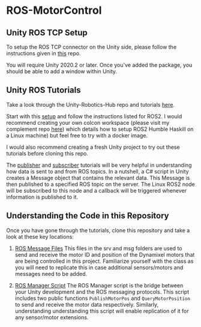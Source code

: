 # ROS-MotorControl

## Unity ROS TCP Setup
To setup the ROS TCP connector on the Unity side, please follow the instructions given in [this](https://github.com/Unity-Technologies/ROS-TCP-Connector) repo.

You will require Unity 2020.2 or later. Once you've added the package, you should be able to add a window within Unity.

## Unity ROS Tutorials
Take a look through the Unity-Robotics-Hub repo and tutorials [here](https://github.com/Unity-Technologies/Unity-Robotics-Hub/tree/main/tutorials/ros_unity_integration).

Start with this [setup](https://github.com/Unity-Technologies/Unity-Robotics-Hub/blob/main/tutorials/ros_unity_integration/setup.md) and follow the instructions listed for ROS2. I would recommend creating your own colcon workspace (please visit my complement repo [here](https://github.com/vikp6/IXR_ROS_Files)) which details how to setup ROS2 Humble Haskill on a Linux machine) but feel free to try with a docker image.

I would also recommend creating a fresh Unity project to try out these tutorials before cloning this repo.

The [publisher](https://github.com/Unity-Technologies/Unity-Robotics-Hub/blob/main/tutorials/ros_unity_integration/publisher.md) and [subscriber](https://github.com/Unity-Technologies/Unity-Robotics-Hub/blob/main/tutorials/ros_unity_integration/subscriber.md) tutorials will be very helpful in understanding how data is sent to and from ROS topics. In a nutshell, a C# script in Unity creates a Message object that contains the relevant data. This Message is then published to a specified ROS topic on the server. The Linux ROS2 node will be subscribed to this node and a callback will be triggered whenever information is published to it.

## Understanding the Code in this Repository
Once you have gone through the tutorials, clone this repository and take a look at these key locations:

1. [ROS Message Files](https://github.com/vikp6/ROS-MotorControl/tree/main/Assets/RosMessages/UnityRoboticsDemo)
This files in the srv and msg folders are used to send and receive the motor ID and position of the Dynamixel motors that are being controlled in this project. Familiarize yourself with the class as you will need to replicate this in case additional sensors/motors and messages need to be added.

2. [ROS Manager Script](https://github.com/vikp6/ROS-MotorControl/blob/main/Assets/Scripts/RosManager.cs)
The ROS Manager script is the bridge between your Unity development and the ROS messaging protocols. This script includes two public functions ```PublishMotorPos``` and ```QueryMotorPosition``` to send and receive the motor data respectively. Similarly, understanding understanding this script will enable replication of it for any sensor/motor extensions.
